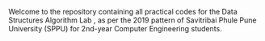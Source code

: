 Welcome to the repository containing all practical codes for the Data Structures Algorithm Lab , as per the 2019 pattern of Savitribai Phule Pune University (SPPU) for 2nd-year Computer Engineering students.
